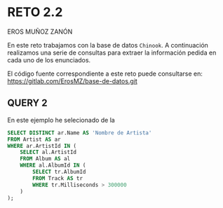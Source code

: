 # RETO 2.2

EROS MUÑOZ ZANÓN

En este reto trabajamos con la base de datos `Chinook`. A continuación realizamos una serie de consultas para extraer la información pedida en cada uno de los enunciados.

El código fuente correspondiente a este reto puede consultarse en: https://gitlab.com/ErosMZ/base-de-datos.git

## QUERY 2

En este ejemplo he selecionado de la 

```sql
SELECT DISTINCT ar.Name AS 'Nombre de Artista'
FROM Artist AS ar
WHERE ar.ArtistId IN (
    SELECT al.ArtistId
    FROM Album AS al
    WHERE al.AlbumId IN (
        SELECT tr.AlbumId
        FROM Track AS tr
        WHERE tr.Milliseconds > 300000 
    )
);
```